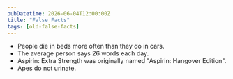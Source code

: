 ```yaml
---
pubDatetime: 2026-06-04T12:00:00Z
title: "False Facts"
tags: [old-false-facts]
---
```


- People die in beds more often than they do in cars.
- The average person says 26 words each day.
- Aspirin: Extra Strength was originally named "Aspirin: Hangover Edition".
- Apes do not urinate.
